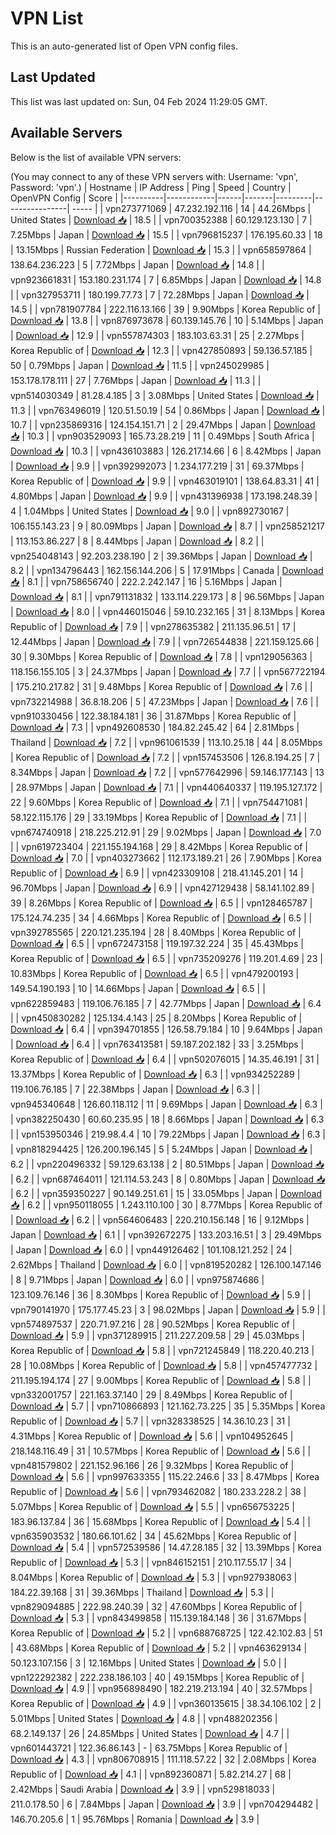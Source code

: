 # VPN List

This is an auto-generated list of Open VPN config files.

## Last Updated

This list was last updated on: Sun, 04 Feb 2024 11:29:05 GMT.

## Available Servers

Below is the list of available VPN servers:

(You may connect to any of these VPN servers with: Username: 'vpn', Password: 'vpn'.)
| Hostname | IP Address | Ping | Speed | Country | OpenVPN Config | Score |
|----------|------------|------|-------|---------|----------------| ----- |
| vpn273771069 | 47.232.192.116 | 14 | 44.26Mbps | United States | [Download 📥](./configs/server_0_US.ovpn) | 18.5 |
| vpn700352388 | 60.129.123.130 | 7 | 7.25Mbps | Japan | [Download 📥](./configs/server_1_JP.ovpn) | 15.5 |
| vpn796815237 | 176.195.60.33 | 18 | 13.15Mbps | Russian Federation | [Download 📥](./configs/server_2_RU.ovpn) | 15.3 |
| vpn658597864 | 138.64.236.223 | 5 | 7.72Mbps | Japan | [Download 📥](./configs/server_3_JP.ovpn) | 14.8 |
| vpn923661831 | 153.180.231.174 | 7 | 6.85Mbps | Japan | [Download 📥](./configs/server_4_JP.ovpn) | 14.8 |
| vpn327953711 | 180.199.77.73 | 7 | 72.28Mbps | Japan | [Download 📥](./configs/server_5_JP.ovpn) | 14.5 |
| vpn781907784 | 222.116.13.166 | 39 | 9.90Mbps | Korea Republic of | [Download 📥](./configs/server_6_KR.ovpn) | 13.8 |
| vpn876973678 | 60.139.145.76 | 10 | 5.14Mbps | Japan | [Download 📥](./configs/server_7_JP.ovpn) | 12.9 |
| vpn557874303 | 183.103.63.31 | 25 | 2.27Mbps | Korea Republic of | [Download 📥](./configs/server_8_KR.ovpn) | 12.3 |
| vpn427850893 | 59.136.57.185 | 50 | 0.79Mbps | Japan | [Download 📥](./configs/server_9_JP.ovpn) | 11.5 |
| vpn245029985 | 153.178.178.111 | 27 | 7.76Mbps | Japan | [Download 📥](./configs/server_10_JP.ovpn) | 11.3 |
| vpn514030349 | 81.28.4.185 | 3 | 3.08Mbps | United States | [Download 📥](./configs/server_11_US.ovpn) | 11.3 |
| vpn763496019 | 120.51.50.19 | 54 | 0.86Mbps | Japan | [Download 📥](./configs/server_12_JP.ovpn) | 10.7 |
| vpn235869316 | 124.154.151.71 | 2 | 29.47Mbps | Japan | [Download 📥](./configs/server_13_JP.ovpn) | 10.3 |
| vpn903529093 | 165.73.28.219 | 11 | 0.49Mbps | South Africa | [Download 📥](./configs/server_14_ZA.ovpn) | 10.3 |
| vpn436103883 | 126.217.14.66 | 6 | 8.42Mbps | Japan | [Download 📥](./configs/server_15_JP.ovpn) | 9.9 |
| vpn392992073 | 1.234.177.219 | 31 | 69.37Mbps | Korea Republic of | [Download 📥](./configs/server_16_KR.ovpn) | 9.9 |
| vpn463019101 | 138.64.83.31 | 41 | 4.80Mbps | Japan | [Download 📥](./configs/server_17_JP.ovpn) | 9.9 |
| vpn431396938 | 173.198.248.39 | 4 | 1.04Mbps | United States | [Download 📥](./configs/server_18_US.ovpn) | 9.0 |
| vpn892730167 | 106.155.143.23 | 9 | 80.09Mbps | Japan | [Download 📥](./configs/server_19_JP.ovpn) | 8.7 |
| vpn258521217 | 113.153.86.227 | 8 | 8.44Mbps | Japan | [Download 📥](./configs/server_20_JP.ovpn) | 8.2 |
| vpn254048143 | 92.203.238.190 | 2 | 39.36Mbps | Japan | [Download 📥](./configs/server_21_JP.ovpn) | 8.2 |
| vpn134796443 | 162.156.144.206 | 5 | 17.91Mbps | Canada | [Download 📥](./configs/server_22_CA.ovpn) | 8.1 |
| vpn758656740 | 222.2.242.147 | 16 | 5.16Mbps | Japan | [Download 📥](./configs/server_23_JP.ovpn) | 8.1 |
| vpn791131832 | 133.114.229.173 | 8 | 96.56Mbps | Japan | [Download 📥](./configs/server_24_JP.ovpn) | 8.0 |
| vpn446015046 | 59.10.232.165 | 31 | 8.13Mbps | Korea Republic of | [Download 📥](./configs/server_25_KR.ovpn) | 7.9 |
| vpn278635382 | 211.135.96.51 | 17 | 12.44Mbps | Japan | [Download 📥](./configs/server_26_JP.ovpn) | 7.9 |
| vpn726544838 | 221.159.125.66 | 30 | 9.30Mbps | Korea Republic of | [Download 📥](./configs/server_27_KR.ovpn) | 7.8 |
| vpn129056363 | 118.156.155.105 | 3 | 24.37Mbps | Japan | [Download 📥](./configs/server_28_JP.ovpn) | 7.7 |
| vpn567722194 | 175.210.217.82 | 31 | 9.48Mbps | Korea Republic of | [Download 📥](./configs/server_29_KR.ovpn) | 7.6 |
| vpn732214988 | 36.8.18.206 | 5 | 47.23Mbps | Japan | [Download 📥](./configs/server_30_JP.ovpn) | 7.6 |
| vpn910330456 | 122.38.184.181 | 36 | 31.87Mbps | Korea Republic of | [Download 📥](./configs/server_31_KR.ovpn) | 7.3 |
| vpn492608530 | 184.82.245.42 | 64 | 2.81Mbps | Thailand | [Download 📥](./configs/server_32_TH.ovpn) | 7.2 |
| vpn961061539 | 113.10.25.18 | 44 | 8.05Mbps | Korea Republic of | [Download 📥](./configs/server_33_KR.ovpn) | 7.2 |
| vpn157453506 | 126.8.194.25 | 7 | 8.34Mbps | Japan | [Download 📥](./configs/server_34_JP.ovpn) | 7.2 |
| vpn577642996 | 59.146.177.143 | 13 | 28.97Mbps | Japan | [Download 📥](./configs/server_35_JP.ovpn) | 7.1 |
| vpn440640337 | 119.195.127.172 | 22 | 9.60Mbps | Korea Republic of | [Download 📥](./configs/server_36_KR.ovpn) | 7.1 |
| vpn754471081 | 58.122.115.176 | 29 | 33.19Mbps | Korea Republic of | [Download 📥](./configs/server_37_KR.ovpn) | 7.1 |
| vpn674740918 | 218.225.212.91 | 29 | 9.02Mbps | Japan | [Download 📥](./configs/server_38_JP.ovpn) | 7.0 |
| vpn619723404 | 221.155.194.168 | 29 | 8.42Mbps | Korea Republic of | [Download 📥](./configs/server_39_KR.ovpn) | 7.0 |
| vpn403273662 | 112.173.189.21 | 26 | 7.90Mbps | Korea Republic of | [Download 📥](./configs/server_40_KR.ovpn) | 6.9 |
| vpn423309108 | 218.41.145.201 | 14 | 96.70Mbps | Japan | [Download 📥](./configs/server_41_JP.ovpn) | 6.9 |
| vpn427129438 | 58.141.102.89 | 39 | 8.26Mbps | Korea Republic of | [Download 📥](./configs/server_42_KR.ovpn) | 6.5 |
| vpn128465787 | 175.124.74.235 | 34 | 4.66Mbps | Korea Republic of | [Download 📥](./configs/server_43_KR.ovpn) | 6.5 |
| vpn392785565 | 220.121.235.194 | 28 | 8.40Mbps | Korea Republic of | [Download 📥](./configs/server_44_KR.ovpn) | 6.5 |
| vpn672473158 | 119.197.32.224 | 35 | 45.43Mbps | Korea Republic of | [Download 📥](./configs/server_45_KR.ovpn) | 6.5 |
| vpn735209276 | 119.201.4.69 | 23 | 10.83Mbps | Korea Republic of | [Download 📥](./configs/server_46_KR.ovpn) | 6.5 |
| vpn479200193 | 149.54.190.193 | 10 | 14.66Mbps | Japan | [Download 📥](./configs/server_47_JP.ovpn) | 6.5 |
| vpn622859483 | 119.106.76.185 | 7 | 42.77Mbps | Japan | [Download 📥](./configs/server_48_JP.ovpn) | 6.4 |
| vpn450830282 | 125.134.4.143 | 25 | 8.20Mbps | Korea Republic of | [Download 📥](./configs/server_49_KR.ovpn) | 6.4 |
| vpn394701855 | 126.58.79.184 | 10 | 9.64Mbps | Japan | [Download 📥](./configs/server_50_JP.ovpn) | 6.4 |
| vpn763413581 | 59.187.202.182 | 33 | 3.25Mbps | Korea Republic of | [Download 📥](./configs/server_51_KR.ovpn) | 6.4 |
| vpn502076015 | 14.35.46.191 | 31 | 13.37Mbps | Korea Republic of | [Download 📥](./configs/server_52_KR.ovpn) | 6.3 |
| vpn934252289 | 119.106.76.185 | 7 | 22.38Mbps | Japan | [Download 📥](./configs/server_53_JP.ovpn) | 6.3 |
| vpn945340648 | 126.60.118.112 | 11 | 9.69Mbps | Japan | [Download 📥](./configs/server_54_JP.ovpn) | 6.3 |
| vpn382250430 | 60.60.235.95 | 18 | 8.66Mbps | Japan | [Download 📥](./configs/server_55_JP.ovpn) | 6.3 |
| vpn153950346 | 219.98.4.4 | 10 | 79.22Mbps | Japan | [Download 📥](./configs/server_56_JP.ovpn) | 6.3 |
| vpn818294425 | 126.200.196.145 | 5 | 5.24Mbps | Japan | [Download 📥](./configs/server_57_JP.ovpn) | 6.2 |
| vpn220496332 | 59.129.63.138 | 2 | 80.51Mbps | Japan | [Download 📥](./configs/server_58_JP.ovpn) | 6.2 |
| vpn687464011 | 121.114.53.243 | 8 | 0.80Mbps | Japan | [Download 📥](./configs/server_59_JP.ovpn) | 6.2 |
| vpn359350227 | 90.149.251.61 | 15 | 33.05Mbps | Japan | [Download 📥](./configs/server_60_JP.ovpn) | 6.2 |
| vpn950118055 | 1.243.110.100 | 30 | 8.77Mbps | Korea Republic of | [Download 📥](./configs/server_61_KR.ovpn) | 6.2 |
| vpn564606483 | 220.210.156.148 | 16 | 9.12Mbps | Japan | [Download 📥](./configs/server_62_JP.ovpn) | 6.1 |
| vpn392672275 | 133.203.16.51 | 3 | 29.49Mbps | Japan | [Download 📥](./configs/server_63_JP.ovpn) | 6.0 |
| vpn449126462 | 101.108.121.252 | 24 | 2.62Mbps | Thailand | [Download 📥](./configs/server_64_TH.ovpn) | 6.0 |
| vpn819520282 | 126.100.147.146 | 8 | 9.71Mbps | Japan | [Download 📥](./configs/server_65_JP.ovpn) | 6.0 |
| vpn975874686 | 123.109.76.146 | 36 | 8.30Mbps | Korea Republic of | [Download 📥](./configs/server_66_KR.ovpn) | 5.9 |
| vpn790141970 | 175.177.45.23 | 3 | 98.02Mbps | Japan | [Download 📥](./configs/server_67_JP.ovpn) | 5.9 |
| vpn574897537 | 220.71.97.216 | 28 | 90.52Mbps | Korea Republic of | [Download 📥](./configs/server_68_KR.ovpn) | 5.9 |
| vpn371289915 | 211.227.209.58 | 29 | 45.03Mbps | Korea Republic of | [Download 📥](./configs/server_69_KR.ovpn) | 5.8 |
| vpn721245849 | 118.220.40.213 | 28 | 10.08Mbps | Korea Republic of | [Download 📥](./configs/server_70_KR.ovpn) | 5.8 |
| vpn457477732 | 211.195.194.174 | 27 | 9.00Mbps | Korea Republic of | [Download 📥](./configs/server_71_KR.ovpn) | 5.8 |
| vpn332001757 | 221.163.37.140 | 29 | 8.49Mbps | Korea Republic of | [Download 📥](./configs/server_72_KR.ovpn) | 5.7 |
| vpn710866893 | 121.162.73.225 | 35 | 5.35Mbps | Korea Republic of | [Download 📥](./configs/server_73_KR.ovpn) | 5.7 |
| vpn328338525 | 14.36.10.23 | 31 | 4.31Mbps | Korea Republic of | [Download 📥](./configs/server_74_KR.ovpn) | 5.6 |
| vpn104952645 | 218.148.116.49 | 31 | 10.57Mbps | Korea Republic of | [Download 📥](./configs/server_75_KR.ovpn) | 5.6 |
| vpn481579802 | 221.152.96.166 | 26 | 9.32Mbps | Korea Republic of | [Download 📥](./configs/server_76_KR.ovpn) | 5.6 |
| vpn997633355 | 115.22.246.6 | 33 | 8.47Mbps | Korea Republic of | [Download 📥](./configs/server_77_KR.ovpn) | 5.6 |
| vpn793462082 | 180.233.228.2 | 38 | 5.07Mbps | Korea Republic of | [Download 📥](./configs/server_78_KR.ovpn) | 5.5 |
| vpn656753225 | 183.96.137.84 | 36 | 15.68Mbps | Korea Republic of | [Download 📥](./configs/server_79_KR.ovpn) | 5.4 |
| vpn635903532 | 180.66.101.62 | 34 | 45.62Mbps | Korea Republic of | [Download 📥](./configs/server_80_KR.ovpn) | 5.4 |
| vpn572539586 | 14.47.28.185 | 32 | 13.39Mbps | Korea Republic of | [Download 📥](./configs/server_81_KR.ovpn) | 5.3 |
| vpn846152151 | 210.117.55.17 | 34 | 8.04Mbps | Korea Republic of | [Download 📥](./configs/server_82_KR.ovpn) | 5.3 |
| vpn927938063 | 184.22.39.168 | 31 | 39.36Mbps | Thailand | [Download 📥](./configs/server_83_TH.ovpn) | 5.3 |
| vpn829094885 | 222.98.240.39 | 32 | 47.60Mbps | Korea Republic of | [Download 📥](./configs/server_84_KR.ovpn) | 5.3 |
| vpn843499858 | 115.139.184.148 | 36 | 31.67Mbps | Korea Republic of | [Download 📥](./configs/server_85_KR.ovpn) | 5.2 |
| vpn688768725 | 122.42.102.83 | 51 | 43.68Mbps | Korea Republic of | [Download 📥](./configs/server_86_KR.ovpn) | 5.2 |
| vpn463629134 | 50.123.107.156 | 3 | 12.16Mbps | United States | [Download 📥](./configs/server_87_US.ovpn) | 5.0 |
| vpn122292382 | 222.238.186.103 | 40 | 49.15Mbps | Korea Republic of | [Download 📥](./configs/server_88_KR.ovpn) | 4.9 |
| vpn956898490 | 182.219.213.194 | 40 | 32.57Mbps | Korea Republic of | [Download 📥](./configs/server_89_KR.ovpn) | 4.9 |
| vpn360135615 | 38.34.106.102 | 2 | 5.01Mbps | United States | [Download 📥](./configs/server_90_US.ovpn) | 4.8 |
| vpn488202356 | 68.2.149.137 | 26 | 24.85Mbps | United States | [Download 📥](./configs/server_91_US.ovpn) | 4.7 |
| vpn601443721 | 122.36.86.143 | - | 63.75Mbps | Korea Republic of | [Download 📥](./configs/server_92_KR.ovpn) | 4.3 |
| vpn806708915 | 111.118.57.22 | 32 | 2.08Mbps | Korea Republic of | [Download 📥](./configs/server_93_KR.ovpn) | 4.1 |
| vpn892360871 | 5.82.214.27 | 68 | 2.42Mbps | Saudi Arabia | [Download 📥](./configs/server_94_SA.ovpn) | 3.9 |
| vpn529818033 | 211.0.178.50 | 6 | 7.84Mbps | Japan | [Download 📥](./configs/server_95_JP.ovpn) | 3.9 |
| vpn704294482 | 146.70.205.6 | 1 | 95.76Mbps | Romania | [Download 📥](./configs/server_96_RO.ovpn) | 3.9 |
